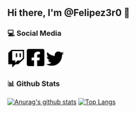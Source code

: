 ## Hi there, I'm @Felipez3r0 👋

### :computer: Social Media
[<img src="/assets/twitch-brands.svg" width="40">](https://twitch.tv/felipez3r0) 
[<img src="/assets/facebook-square-brands.svg" width="40">](https://facebook.com/felipez3r0) 
[<img src="/assets/twitter-brands.svg" width="40">](https://twitter.com/felipez3r0)

### :bar_chart: Github Stats
[![Anurag's github stats](https://github-readme-stats.vercel.app/api?username=felipez3r0&show_icons=true)](https://github.com/anuraghazra/github-readme-stats)
[![Top Langs](https://github-readme-stats.vercel.app/api/top-langs/?username=felipez3r0&layout=compact)](https://github.com/anuraghazra/github-readme-stats)
